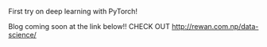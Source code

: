 First try on deep learning with PyTorch! 

Blog coming soon at the link below!! CHECK OUT
http://rewan.com.np/data-science/
